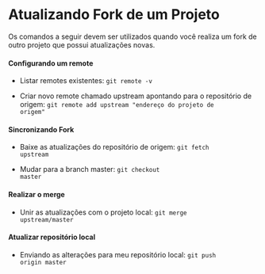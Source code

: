 # Atualizando Fork de um Projeto 
Os comandos a seguir devem ser utilizados quando você realiza um fork de outro projeto que possui atualizações novas.

#### Configurando um remote
- Listar remotes existentes: <code>git remote -v</code>

- Criar novo remote chamado upstream apontando para o repositório de origem: <code>git remote add upstream "endereço do projeto de origem"</code>

#### Sincronizando Fork
- Baixe as atualizações do repositório de origem: <code>git fetch upstream</code>

- Mudar para a branch master: <code>git checkout master</code>

#### Realizar o merge
- Unir as atualizações com o projeto local: <code>git merge upstream/master</code>

#### Atualizar repositório local
- Enviando as alterações para meu repositório local: <code>git push origin master</code>
